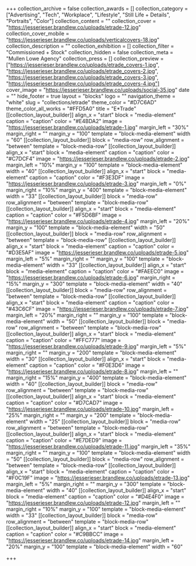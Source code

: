 +++
collection_archive = false
collection_awards = []
collection_category = ["Advertising", "Tech", "Workplace", "Lifestyle", "Still Life + Details", "Portraits", "Color"]
collection_content = ""
collection_cover = "https://jesserieser.brandlew.co/uploads/etrade-12.jpg"
collection_cover_mobile = "https://jesserieser.brandlew.co/uploads/verticalcovers-18.jpg"
collection_description = ""
collection_exhibition = []
collection_filter = "Commissioned + Stock"
collection_hidden = false
collection_meta = "Mullen Lowe Agency"
collection_press = []
collection_preview = ["https://jesserieser.brandlew.co/uploads/etrade_covers-1.jpg", "https://jesserieser.brandlew.co/uploads/etrade_covers-2.jpg", "https://jesserieser.brandlew.co/uploads/etrade_covers-3.jpg", "https://jesserieser.brandlew.co/uploads/etrade_covers-4.jpg"]
cover_image = "https://jesserieser.brandlew.co/uploads/social-35.jpg"
date = ""
hide_footer = true
layout = "blocks"
logo = ""
navigation_theme = "white"
slug = "collections/etrade"
theme_color = "#D7C6AD"
theme_color_all_works = "#FFD5A0"
title = "E*Trade"
[[collection_layout_builder]]
align_x = "start"
block = "media-element"
caption = "caption"
color = "#E4BDA2"
image = "https://jesserieser.brandlew.co/uploads/etrade-1.jpg"
margin_left = "30%"
margin_right = ""
margin_y = "100"
template = "block-media-element"
width = "60"
[[collection_layout_builder]]
block = "media-row"
row_alignment = "between"
template = "block-media-row"
[[collection_layout_builder]]
align_x = "start"
block = "media-element"
caption = "caption"
color = "#C7DCF4"
image = "https://jesserieser.brandlew.co/uploads/etrade-2.jpg"
margin_left = "10%"
margin_y = "100"
template = "block-media-element"
width = "40"
[[collection_layout_builder]]
align_x = "start"
block = "media-element"
caption = "caption"
color = "#F3E3DF"
image = "https://jesserieser.brandlew.co/uploads/etrade-3.jpg"
margin_left = "0%"
margin_right = "10%"
margin_y = "400"
template = "block-media-element"
width = "33"
[[collection_layout_builder]]
block = "media-row"
row_alignment = "between"
template = "block-media-row"
[[collection_layout_builder]]
align_x = "start"
block = "media-element"
caption = "caption"
color = "#F5D6BF"
image = "https://jesserieser.brandlew.co/uploads/etrade-4.jpg"
margin_left = "20%"
margin_y = "100"
template = "block-media-element"
width = "50"
[[collection_layout_builder]]
block = "media-row"
row_alignment = "between"
template = "block-media-row"
[[collection_layout_builder]]
align_x = "start"
block = "media-element"
caption = "caption"
color = "#D3E5AF"
image = "https://jesserieser.brandlew.co/uploads/etrade-5.jpg"
margin_left = "5%"
margin_right = ""
margin_y = "100"
template = "block-media-element"
width = "33"
[[collection_layout_builder]]
align_x = "start"
block = "media-element"
caption = "caption"
color = "#FAEEC0"
image = "https://jesserieser.brandlew.co/uploads/etrade-6.jpg"
margin_right = "15%"
margin_y = "300"
template = "block-media-element"
width = "40"
[[collection_layout_builder]]
block = "media-row"
row_alignment = "between"
template = "block-media-row"
[[collection_layout_builder]]
align_x = "start"
block = "media-element"
caption = "caption"
color = "#43C6CF"
image = "https://jesserieser.brandlew.co/uploads/etrade-7.jpg"
margin_left = "20%"
margin_right = ""
margin_y = "100"
template = "block-media-element"
width = "50"
[[collection_layout_builder]]
block = "media-row"
row_alignment = "between"
template = "block-media-row"
[[collection_layout_builder]]
align_x = "start"
block = "media-element"
caption = "caption"
color = "#FFC777"
image = "https://jesserieser.brandlew.co/uploads/etrade-9.jpg"
margin_left = "5%"
margin_right = ""
margin_y = "200"
template = "block-media-element"
width = "30"
[[collection_layout_builder]]
align_x = "start"
block = "media-element"
caption = "caption"
color = "#F0E3D6"
image = "https://jesserieser.brandlew.co/uploads/etrade-8.jpg"
margin_left = ""
margin_right = "15%"
margin_y = "400"
template = "block-media-element"
width = "40"
[[collection_layout_builder]]
block = "media-row"
row_alignment = "between"
template = "block-media-row"
[[collection_layout_builder]]
align_x = "start"
block = "media-element"
caption = "caption"
color = "#D7CAD7"
image = "https://jesserieser.brandlew.co/uploads/etrade-10.jpg"
margin_left = "25%"
margin_right = ""
margin_y = "200"
template = "block-media-element"
width = "25"
[[collection_layout_builder]]
block = "media-row"
row_alignment = "between"
template = "block-media-row"
[[collection_layout_builder]]
align_x = "start"
block = "media-element"
caption = "caption"
color = "#E7DED9"
image = "https://jesserieser.brandlew.co/uploads/etrade-11.jpg"
margin_left = "35%"
margin_right = ""
margin_y = "100"
template = "block-media-element"
width = "50"
[[collection_layout_builder]]
block = "media-row"
row_alignment = "between"
template = "block-media-row"
[[collection_layout_builder]]
align_x = "start"
block = "media-element"
caption = "caption"
color = "#F0C19F"
image = "https://jesserieser.brandlew.co/uploads/etrade-13.jpg"
margin_left = "5%"
margin_right = ""
margin_y = "300"
template = "block-media-element"
width = "40"
[[collection_layout_builder]]
align_x = "start"
block = "media-element"
caption = "caption"
color = "#D4E4F0"
image = "https://jesserieser.brandlew.co/uploads/etrade-12.jpg"
margin_left = ""
margin_right = "10%"
margin_y = "100"
template = "block-media-element"
width = "33"
[[collection_layout_builder]]
block = "media-row"
row_alignment = "between"
template = "block-media-row"
[[collection_layout_builder]]
align_x = "start"
block = "media-element"
caption = "caption"
color = "#C9BBCC"
image = "https://jesserieser.brandlew.co/uploads/etrade-14.jpg"
margin_left = "20%"
margin_y = "100"
template = "block-media-element"
width = "60"

+++
